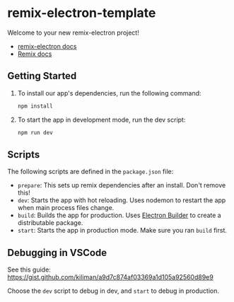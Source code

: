 # remix-electron-template

Welcome to your new remix-electron project!

- [remix-electron docs](https://github.com/itsMapleLeaf/remix-electron)
- [Remix docs](https://remix.run/docs)

## Getting Started

1. To install our app's dependencies, run the following command:

   ```sh
   npm install
   ```

1. To start the app in development mode, run the dev script:

   ```sh
   npm run dev
   ```

## Scripts

The following scripts are defined in the `package.json` file:

- `prepare`: This sets up remix dependencies after an install. Don't remove this!
- `dev`: Starts the app with hot reloading. Uses nodemon to restart the app when main process files change.
- `build`: Builds the app for production. Uses [Electron Builder](https://www.electron.build/) to create a distributable package.
- `start`: Starts the app in production mode. Make sure you ran `build` first.

## Debugging in VSCode

See this guide: https://gist.github.com/kiliman/a9d7c874af03369a1d105a92560d89e9

Choose the `dev` script to debug in dev, and `start` to debug in production.
